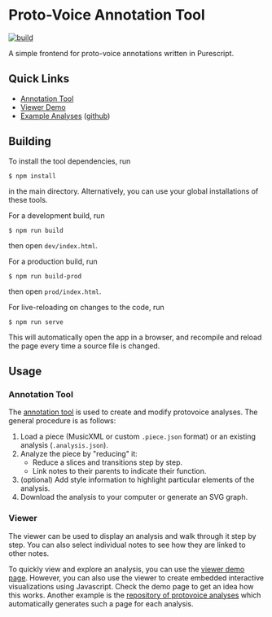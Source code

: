 # Proto-Voice Annotation Tool

[![build](https://github.com/DCMLab/protovoice-annotation-tool/actions/workflows/pages.yaml/badge.svg)](https://github.com/DCMLab/protovoice-annotation-tool/actions/workflows/pages.yaml)


A simple frontend for proto-voice annotations written in Purescript.

## Quick Links

- [Annotation Tool](https://dcmlab.github.io/protovoice-annotation-tool/)
- [Viewer Demo](https://dcmlab.github.io/protovoice-annotation-tool/viewer/)
- [Example Analyses](https://dcmlab.github.io/protovoice-annotations/) ([github](https://github.com/DCMLab/protovoice-annotations))

## Building

To install the tool dependencies, run
```shell
$ npm install
```
in the main directory.
Alternatively, you can use your global installations of these tools.

For a development build, run
```shell
$ npm run build
```
then open `dev/index.html`.

For a production build, run
```shell
$ npm run build-prod
```
then open `prod/index.html`.

For live-reloading on changes to the code, run
```shell
$ npm run serve
```
This will automatically open the app in a browser,
and recompile and reload the page every time a source file is changed.

## Usage

### Annotation Tool

The [annotation tool](https://dcmlab.github.io/protovoice-annotation-tool/) is used to create and modify protovoice analyses.
The general procedure is as follows:

1. Load a piece (MusicXML or custom `.piece.json` format) or an existing analysis (`.analysis.json`).
2. Analyze the piece by "reducing" it:
   - Reduce a slices and transitions step by step.
   - Link notes to their parents to indicate their function.
3. (optional) Add style information to highlight particular elements of the analysis.
4. Download the analysis to your computer or generate an SVG graph.

### Viewer

The viewer can be used to display an analysis and walk through it step by step.
You can also select individual notes to see how they are linked to other notes.

To quickly view and explore an analysis, you can use the [viewer demo page](https://dcmlab.github.io/protovoice-annotation-tool/viewer/).
However, you can also use the viewer to create embedded interactive visualizations using Javascript.
Check the demo page to get an idea how this works.
Another example is the [repository of protovoice analyses](https://dcmlab.github.io/protovoice-annotations/) which automatically generates such a page for each analysis.
